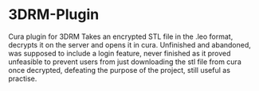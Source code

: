 # 3DRM-Plugin
Cura plugin for 3DRM
Takes an encrypted STL file in the .leo format, decrypts it on the server and opens it in cura.
Unfinished and abandoned, was supposed to include a login feature, never finished as it proved unfeasible to prevent users from just downloading the stl file from cura once decrypted, defeating the purpose of the project, still useful as practise.
